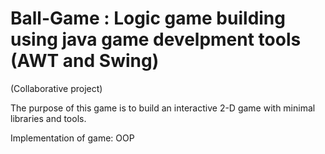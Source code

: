 # Ball-Game : Logic game building using java game develpment tools (AWT and Swing)
(Collaborative project)


The purpose of this game is to build an interactive 2-D game with minimal libraries and tools.

Implementation of game: OOP 
